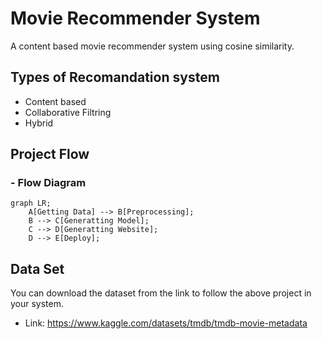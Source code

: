 # Movie Recommender System
A content based movie recommender system using cosine similarity.


## Types of Recomandation system
- Content based
- Collaborative Filtring
- Hybrid

## Project Flow

### - Flow Diagram

```mermaid
graph LR;
    A[Getting Data] --> B[Preprocessing];
    B --> C[Generatting Model];
    C --> D[Generatting Website];
    D --> E[Deploy];
```

## Data Set
You can download the dataset from the link to follow the above project in your system.
- Link: https://www.kaggle.com/datasets/tmdb/tmdb-movie-metadata
